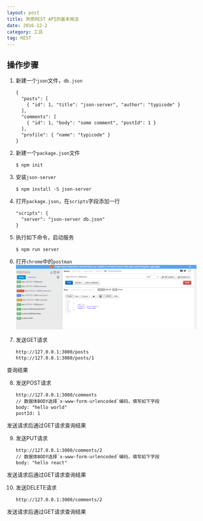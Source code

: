 ```yaml
---
layout: post
title: 熟悉REST API的基本用法
date: 2016-12-2
category: 工具
tag: REST
---
```

## 操作步骤
  1. 新建一个`json`文件，`db.json`

      ```
      {
        "posts": [
          { "id": 1, "title": "json-server", "author": "typicode" }
        ],
        "comments": [
          { "id": 1, "body": "some comment", "postId": 1 }
        ],
        "profile": { "name": "typicode" }
      }
      ```

  2. 新建一个`package.json`文件

      ```
      $ npm init
      ```

  3. 安装`json-server`

      ```
      $ npm install -S json-server
      ```

  4. 打开`package.json`，在`scripts`字段添加一行

      ```
      "scripts": {
        "server": "json-server db.json"
      }
      ```

  5. 执行如下命令，启动服务

      ```
      $ npm run server
      ```

  6. 打开`chrome`中的`postman`
  ![postman截图](../img/rest-demo.png)

  7. 发送GET请求

      ```
      http://127.0.0.1:3000/posts
      http://127.0.0.1:3000/posts/1
      ```
  查询结果

  8. 发送POST请求

      ```
      http://127.0.0.1:3000/comments
      // 数据体BODY选择`x-www-form-urlencoded`编码，填写如下字段
      body: "hello world"
      postId: 1
      ```
  发送请求后通过GET请求查询结果

  9. 发送PUT请求

      ```
      http://127.0.0.1:3000/comments/2
      // 数据体BODY选择`x-www-form-urlencoded`编码，填写如下字段
      body: "hello react"
      ```
  发送请求后通过GET请求查询结果

  10. 发送DELETE请求

      ```
      http://127.0.0.1:3000/comments/2
      ```
  发送请求后通过GET请求查询结果

